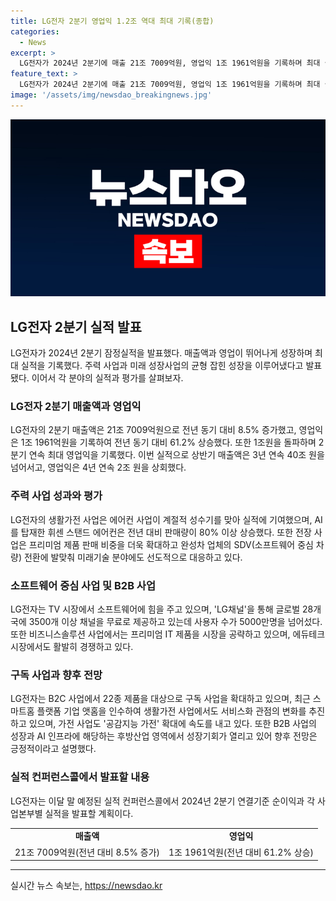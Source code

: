 ```yaml
---
title: LG전자 2분기 영업익 1.2조 역대 최대 기록(종합)
categories:
  - News
excerpt: >
  LG전자가 2024년 2분기에 매출 21조 7009억원, 영업익 1조 1961억원을 기록하며 최대 실적을 달성했다. 이는 주력 사업인 생활 가전과 전장 사업의 균형 잡힌 성장으로 이루어졌다. 특히 AI를 탑재한 휘센 스탠드 에어컨 등의 판매량이 늘어나며 전반적으로 꾸준한 성장을 이뤘다. 또한, 소프트웨어에도 힘을 주고 있으며 B2B 사업에서도 안정적인 성장을 이뤄가고 있다. LG전자는 이달 말 예정된 실적 컨퍼런스콜에서 자세한 실적을 발표할 예정이다.
feature_text: >
  LG전자가 2024년 2분기에 매출 21조 7009억원, 영업익 1조 1961억원을 기록하며 최대 실적을 달성했다. 이는 주력 사업인 생활 가전과 전장 사업의 균형 잡힌 성장으로 이루어졌다. 특히 AI를 탑재한 휘센 스탠드 에어컨 등의 판매량이 늘어나며 전반적으로 꾸준한 성장을 이뤘다. 또한, 소프트웨어에도 힘을 주고 있으며 B2B 사업에서도 안정적인 성장을 이뤄가고 있다. LG전자는 이달 말 예정된 실적 컨퍼런스콜에서 자세한 실적을 발표할 예정이다.
image: '/assets/img/newsdao_breakingnews.jpg'
---
```


<p><img src="/assets/img/newsdao_breakingnews.jpg" alt="bookingtag 속보" /></p>

<h2 data-ke-size="size26">LG전자 2분기 실적 발표</h2>

<p data-ke-size="size16">LG전자가 2024년 2분기 잠정실적을 발표했다. 매출액과 영업이 뛰어나게 성장하며 최대 실적을 기록했다. 주력 사업과 미래 성장사업의 균형 잡힌 성장을 이루어냈다고 발표됐다. 이어서 각 분야의 실적과 평가를 살펴보자.</p>

<h3 data-ke-size="size23">LG전자 2분기 매출액과 영업익</h3>

<p data-ke-size="size16">LG전자의 2분기 매출액은 21조 7009억원으로 전년 동기 대비 8.5% 증가했고, 영업익은 1조 1961억원을 기록하여 전년 동기 대비 61.2% 상승했다. 또한 1조원을 돌파하며 2분기 연속 최대 영업익을 기록했다. 이번 실적으로 상반기 매출액은 3년 연속 40조 원을 넘어서고, 영업익은 4년 연속 2조 원을 상회했다.</p>

<h3 data-ke-size="size23">주력 사업 성과와 평가</h3>

<p data-ke-size="size16">LG전자의 생활가전 사업은 에어컨 사업이 계절적 성수기를 맞아 실적에 기여했으며, AI를 탑재한 휘센 스탠드 에어컨은 전년 대비 판매량이 80% 이상 상승했다. 또한 전장 사업은 프리미엄 제품 판매 비중을 더욱 확대하고 완성차 업체의 SDV(소프트웨어 중심 차량) 전환에 발맞춰 미래기술 분야에도 선도적으로 대응하고 있다.</p>

<h3 data-ke-size="size23">소프트웨어 중심 사업 및 B2B 사업</h3>

<p data-ke-size="size16">LG전자는 TV 시장에서 소프트웨어에 힘을 주고 있으며, 'LG채널'을 통해 글로벌 28개국에 3500개 이상 채널을 무료로 제공하고 있는데 사용자 수가 5000만명을 넘어섰다. 또한 비즈니스솔루션 사업에서는 프리미엄 IT 제품을 시장을 공략하고 있으며, 에듀테크 시장에서도 활발히 경쟁하고 있다.</p>

<h3 data-ke-size="size23">구독 사업과 향후 전망</h3>

<p data-ke-size="size16">LG전자는 B2C 사업에서 22종 제품을 대상으로 구독 사업을 확대하고 있으며, 최근 스마트홈 플랫폼 기업 앳홈을 인수하여 생활가전 사업에서도 서비스화 관점의 변화를 추진하고 있으며, 가전 사업도 '공감지능 가전' 확대에 속도를 내고 있다. 또한 B2B 사업의 성장과 AI 인프라에 해당하는 후방산업 영역에서 성장기회가 열리고 있어 향후 전망은 긍정적이라고 설명했다.</p>

<h3 data-ke-size="size23">실적 컨퍼런스콜에서 발표할 내용</h3>

<p data-ke-size="size16">LG전자는 이달 말 예정된 실적 컨퍼런스콜에서 2024년 2분기 연결기준 순이익과 각 사업본부별 실적을 발표할 계획이다.</p>

<table>
    <tbody>
        <tr>
            <td style="text-align: center; height: 17px;"><b>매출액</b></td>
            <td style="text-align: center; height: 17px;"><b>영업익</b></td>
        </tr>
        <tr>
            <td style="text-align: center; height: 17px;">21조 7009억원(전년 대비 8.5% 증가)</td>
            <td style="text-align: center; height: 17px;">1조 1961억원(전년 대비 61.2% 상승)</td>
        </tr>
    </tbody>
</table>

<p><hr></p>
실시간 뉴스 속보는, <a href="https://newsdao.kr" rel="dofollow">https://newsdao.kr</a>


